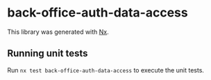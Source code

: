 # back-office-auth-data-access

This library was generated with [Nx](https://nx.dev).

## Running unit tests

Run `nx test back-office-auth-data-access` to execute the unit tests.
